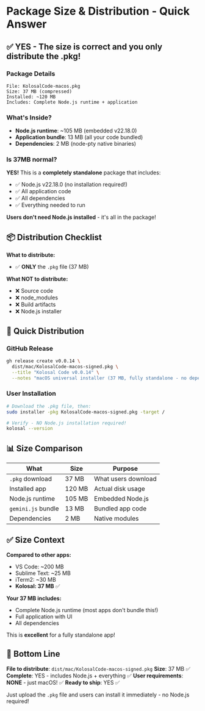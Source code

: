 # Package Size & Distribution - Quick Answer

## ✅ YES - The size is correct and you only distribute the .pkg!

### Package Details
```
File: KolosalCode-macos.pkg
Size: 37 MB (compressed)
Installed: ~120 MB
Includes: Complete Node.js runtime + application
```

### What's Inside?
- **Node.js runtime**: ~105 MB (embedded v22.18.0)
- **Application bundle**: 13 MB (all your code bundled)
- **Dependencies**: 2 MB (node-pty native binaries)

### Is 37MB normal?
**YES!** This is a **completely standalone** package that includes:
- ✅ Node.js v22.18.0 (no installation required!)
- ✅ All application code
- ✅ All dependencies
- ✅ Everything needed to run

**Users don't need Node.js installed** - it's all in the package!

## 📦 Distribution Checklist

**What to distribute:**
- ✅ **ONLY** the `.pkg` file (37 MB)

**What NOT to distribute:**
- ❌ Source code
- ❌ node_modules
- ❌ Build artifacts
- ❌ Node.js installer

## 🚀 Quick Distribution

### GitHub Release
```bash
gh release create v0.0.14 \
  dist/mac/KolosalCode-macos-signed.pkg \
  --title "Kolosal Code v0.0.14" \
  --notes "macOS universal installer (37 MB, fully standalone - no dependencies!)"
```

### User Installation
```bash
# Download the .pkg file, then:
sudo installer -pkg KolosalCode-macos-signed.pkg -target /

# Verify - NO Node.js installation required!
kolosal --version
```

## 📊 Size Comparison

| What | Size | Purpose |
|------|------|---------|
| `.pkg` download | 37 MB | What users download |
| Installed app | 120 MB | Actual disk usage |
| Node.js runtime | 105 MB | Embedded Node.js |
| `gemini.js` bundle | 13 MB | Bundled app code |
| Dependencies | 2 MB | Native modules |

## ✅ Size Context

**Compared to other apps:**
- VS Code: ~200 MB
- Sublime Text: ~25 MB
- iTerm2: ~30 MB
- **Kolosal: 37 MB** ✅

**Your 37 MB includes:**
- Complete Node.js runtime (most apps don't bundle this!)
- Full application with UI
- All dependencies

This is **excellent** for a fully standalone app!

## 🎯 Bottom Line

**File to distribute**: `dist/mac/KolosalCode-macos-signed.pkg`
**Size**: 37 MB ✅
**Complete**: YES - includes Node.js + everything ✅
**User requirements**: **NONE** - just macOS! ✅
**Ready to ship**: YES ✅

Just upload the `.pkg` file and users can install it immediately - no Node.js required!
